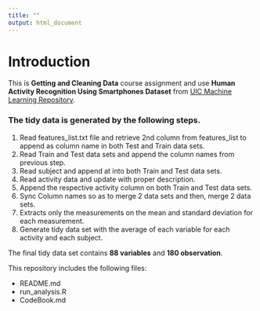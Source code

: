 ```yaml
---
title: ""
output: html_document
---
```


# Introduction

This is **Getting and Cleaning Data** course assignment and use **Human Activity Recognition Using Smartphones Dataset** from [UIC Machine Learning Repository](http://archive.ics.uci.edu/ml/datasets/Human+Activity+Recognition+Using+Smartphones).

### The tidy data is generated by the following steps.
1. Read features_list.txt file and retrieve 2nd column from features_list to append as column name in both Test and Train data sets.
2. Read Train and Test data sets and append the column names from previous step.
3. Read subject and append at into both Train and Test data sets.
4. Read activity data and update with proper description.
5. Append the respective activity column on both Train and Test data sets.
6. Sync Column names so as to merge 2 data sets and then, merge 2 data sets.
7. Extracts only the measurements on the mean and standard deviation for each measurement.
8. Generate tidy data set with the average of each variable for each activity and each subject. 

The final tidy data set contains **88 variables** and **180 observation**.

This repository includes the following files:

- README.md
- run_analysis.R
- CodeBook.md

